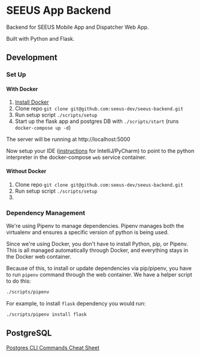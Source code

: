 # SEEUS App Backend

Backend for SEEUS Mobile App and Dispatcher Web App.

Built with Python and Flask.

## Development

### Set Up

#### With Docker
1.  [Install Docker](https://docs.docker.com/install/)
2.  Clone repo `git clone git@github.com:seeus-dev/seeus-backend.git`
3.  Run setup script `./scripts/setup`
4.  Start up the flask app and postgres DB with `./scripts/start` (runs `docker-compose up -d`)

The server will be running at http://localhost:5000

Now setup your IDE ([instructions]() for IntelliJ/PyCharm) to point to the python interpreter in the docker-compose `web` service container.

#### Without Docker
1. Clone repo `git clone git@github.com:seeus-dev/seeus-backend.git`
2. Run setup script `./scripts/setup`
3. 

### Dependency Management

We're using Pipenv to manage dependencies. Pipenv manages both the virtualenv and ensures a specific version of python is being used. 

Since we're using Docker, you don't have to install Python, pip, or Pipenv. This is all managed automatically through Docker, and everything stays in the Docker web container.

Because of this, to install or update dependencies via pip/pipenv, you have to run `pipenv` command through the web container. We have a helper script to do this:

```bash
./scripts/pipenv
```

For example, to install `flask` dependency you would run:

```bash
./scripts/pipenv install flask
```

## PostgreSQL

[Postgres CLI Commands Cheat Sheet](https://gist.github.com/Kartones/dd3ff5ec5ea238d4c546)